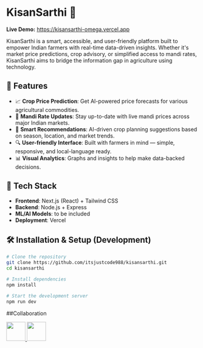 # KisanSarthi 🌾

**Live Demo:** https://kisansarthi-omega.vercel.app

KisanSarthi is a smart, accessible, and user-friendly platform built to empower Indian farmers with real-time data-driven insights. Whether it's market price predictions, crop advisory, or simplified access to mandi rates, KisanSarthi aims to bridge the information gap in agriculture using technology.

## 🌟 Features

- 📈 **Crop Price Prediction**: Get AI-powered price forecasts for various agricultural commodities.
- 🏪 **Mandi Rate Updates**: Stay up-to-date with live mandi prices across major Indian markets.
- 🧠 **Smart Recommendations**: AI-driven crop planning suggestions based on season, location, and market trends.
- 🔍 **User-friendly Interface**: Built with farmers in mind — simple, responsive, and local-language ready.
- 📊 **Visual Analytics**: Graphs and insights to help make data-backed decisions.

## 🚀 Tech Stack

- **Frontend**: Next.js (React) + Tailwind CSS
- **Backend**: Node.js + Express 
- **ML/AI Models**: to be included
- **Deployment**: Vercel


## 🛠️ Installation & Setup (Development)

```bash
# Clone the repository
git clone https://github.com/itsjustcode988/kisansarthi.git
cd kisansarthi

# Install dependencies
npm install

# Start the development server
npm run dev

```
##Collaboration

<a href="https://github.com/Rakshit1236">
  <img src="https://github.com/Rakshit1236.png" width="50" height="50">
</a>



<a href="https://github.com/Sneha25-bit">
  <img src="https://github.com/Sneha25-bit.png" width="50" height="50">
</a>

